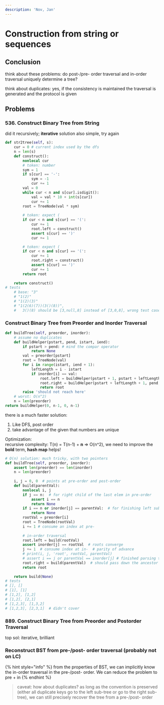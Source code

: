 ```yaml
---
description: 'Nov, Jan'
---
```


# Construction from string or sequences

## Conclusion

think about these problems: do post-/pre- order traversal and in-order traversal uniquely determine a tree? 

think about duplicates: yes, if the consistency is maintained the traversal is generated and the protocol is given

## Problems

### 536. Construct Binary Tree from String

did it recursively; **iterative** solution also simple, try again

```python
def str2tree(self, s):
    cur = 0 # current index used by the dfs
    n = len(s)
    def construct():
        nonlocal cur
        # token: number
        sym = 1
        if s[cur] == '-':
            sym = -1
            cur += 1
        val = 0
        while cur < n and s[cur].isdigit(): 
            val = val * 10 + int(s[cur])
            cur += 1
        root = TreeNode(val * sym)
        
        # token: expect (
        if cur < n and s[cur] == '(':
            cur += 1
            root.left = construct()
            assert s[cur] == ')'
            cur += 1

        # token: expect (    
        if cur < n and s[cur] == '(':
            cur += 1
            root.right = construct()
            assert s[cur] == ')'
            cur += 1
        return root
        
    return construct()
# tests
    # base: "3"
    # "1(2)"
    # "1(2)(3)"
    # "1(2(6)(7))(3()(8))", 
    #   3()(8) should be [3,null,8] instead of [3,0,8], wrong test case
```



### **Construct Binary Tree from Preorder and Inorder Traversal**

```python
def buildTree(self, preorder, inorder):
    # assume no duplicates
    def buildHelper(pstart, pend, istart, iend):
        if pstart > pend: # mind the compar operator
            return None
        val = preorder[pstart]
        root = TreeNode(val)
        for i in range(istart, iend + 1):
            leftLength = i - istart
            if inorder[i] == val:
                root.left = buildHelper(pstart + 1, pstart + leftLength, istart, i - 1)
                root.right = buildHelper(pstart + leftLength + 1, pend, i + 1, iend)
                return root
        raise 'should not reach here'
    # worst: O(n^2)
    n = len(preorder)
return buildHelper(0, n-1, 0, n-1)
```

there is a much faster solution: 

1. Like DFS, post order
2. take advantage of the given that numbers are unique

Optimization:  
recursive complexity: T\(n\) = T\(n-1\) + **n** =&gt; O\(n^2\), we need to improve the **bold** term, **hash map** helps!

```python
# O(n) solution: much tricky, with two pointers
def buildTree(self, preorder, inorder):
    assert len(preorder) == len(inorder)
    n = len(preorder)
    
    i, j = 0, 0  # points at pre-order and post-order
    def build(parentVal):
        nonlocal i, j
        if j == n:  # for right child of the last elem in pre-order
            assert i == n
            return None
        if i == n or inorder[j] == parentVal:  # for finishing left sub-tree parsing
            return None
        rootVal = preorder[i]
        root = TreeNode(rootVal)
        i += 1 # consume an index at pre-
        
        # in-order traversal
        root.left = build(rootVal)
        assert inorder[j] == rootVal  # roots converge
        j += 1  # consume index at in-  # parity of advance
        # print(i, j, 'root', rootVal, parentVal)
        # assert i == j or parentVal == inorder[j] # finished parsing the left part, prevent bug!!!!!, wrong assumption
        root.right = build(parentVal)  # should pass down the ancestor val down
        return root
    
    return build(None)
# tests
# [], []
# [1], [1]
# [1,2], [1,2]
# [1,2], [2,1]
# [1,2,3], [1,3,2]
# [1,2,3], [2,3,1]  # didn't cover
```

### 889. Construct Binary Tree from Preorder and Postorder Traversal

top sol: iterative, brilliant   


### Reconstruct BST from pre-/post- order traversal \(probably not on LC\)

{% hint style="info" %}
from the properties of BST, we can implicitly know the in-order traversal in the pre-/post- order. We can reduce the problem to pre + in
{% endhint %}

> caveat: how about duplicates? as long as the convention is preserved \(either all duplicate keys go to the left sub-tree or go to the right sub-tree\), we can still precisely recover the tree from a pre-/post- order



